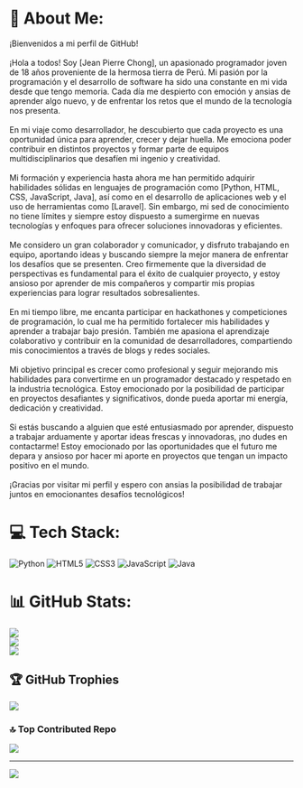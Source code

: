 # 💫 About Me:
¡Bienvenidos a mi perfil de GitHub!<br><br>¡Hola a todos! Soy [Jean Pierre Chong], un apasionado programador joven de 18 años proveniente de la hermosa tierra de Perú. Mi pasión por la programación y el desarrollo de software ha sido una constante en mi vida desde que tengo memoria. Cada día me despierto con emoción y ansias de aprender algo nuevo, y de enfrentar los retos que el mundo de la tecnología nos presenta.<br><br>En mi viaje como desarrollador, he descubierto que cada proyecto es una oportunidad única para aprender, crecer y dejar huella. Me emociona poder contribuir en distintos proyectos y formar parte de equipos multidisciplinarios que desafíen mi ingenio y creatividad.<br><br>Mi formación y experiencia hasta ahora me han permitido adquirir habilidades sólidas en lenguajes de programación como [Python, HTML, CSS, JavaScript, Java], así como en el desarrollo de aplicaciones web y el uso de herramientas como [Laravel]. Sin embargo, mi sed de conocimiento no tiene límites y siempre estoy dispuesto a sumergirme en nuevas tecnologías y enfoques para ofrecer soluciones innovadoras y eficientes.<br><br>Me considero un gran colaborador y comunicador, y disfruto trabajando en equipo, aportando ideas y buscando siempre la mejor manera de enfrentar los desafíos que se presenten. Creo firmemente que la diversidad de perspectivas es fundamental para el éxito de cualquier proyecto, y estoy ansioso por aprender de mis compañeros y compartir mis propias experiencias para lograr resultados sobresalientes.<br><br>En mi tiempo libre, me encanta participar en hackathones y competiciones de programación, lo cual me ha permitido fortalecer mis habilidades y aprender a trabajar bajo presión. También me apasiona el aprendizaje colaborativo y contribuir en la comunidad de desarrolladores, compartiendo mis conocimientos a través de blogs y redes sociales.<br><br>Mi objetivo principal es crecer como profesional y seguir mejorando mis habilidades para convertirme en un programador destacado y respetado en la industria tecnológica. Estoy emocionado por la posibilidad de participar en proyectos desafiantes y significativos, donde pueda aportar mi energía, dedicación y creatividad.<br><br>Si estás buscando a alguien que esté entusiasmado por aprender, dispuesto a trabajar arduamente y aportar ideas frescas y innovadoras, ¡no dudes en contactarme! Estoy emocionado por las oportunidades que el futuro me depara y ansioso por hacer mi aporte en proyectos que tengan un impacto positivo en el mundo.<br><br>¡Gracias por visitar mi perfil y espero con ansias la posibilidad de trabajar juntos en emocionantes desafíos tecnológicos!


# 💻 Tech Stack:
![Python](https://img.shields.io/badge/python-3670A0?style=for-the-badge&logo=python&logoColor=ffdd54) ![HTML5](https://img.shields.io/badge/html5-%23E34F26.svg?style=for-the-badge&logo=html5&logoColor=white) ![CSS3](https://img.shields.io/badge/css3-%231572B6.svg?style=for-the-badge&logo=css3&logoColor=white) ![JavaScript](https://img.shields.io/badge/javascript-%23323330.svg?style=for-the-badge&logo=javascript&logoColor=%23F7DF1E) ![Java](https://img.shields.io/badge/java-%23ED8B00.svg?style=for-the-badge&logo=java&logoColor=white)
# 📊 GitHub Stats:
![](https://github-readme-stats.vercel.app/api?username=jeanchong_15&theme=radical&hide_border=false&include_all_commits=false&count_private=false)<br/>
![](https://github-readme-streak-stats.herokuapp.com/?user=jeanchong_15&theme=radical&hide_border=false)<br/>
![](https://github-readme-stats.vercel.app/api/top-langs/?username=jeanchong_15&theme=radical&hide_border=false&include_all_commits=false&count_private=false&layout=compact)

## 🏆 GitHub Trophies
![](https://github-profile-trophy.vercel.app/?username=jeanchong_15&theme=radical&no-frame=false&no-bg=true&margin-w=4)

### 🔝 Top Contributed Repo
![](https://github-contributor-stats.vercel.app/api?username=jeanchong_15&limit=5&theme=dark&combine_all_yearly_contributions=true)

---
[![](https://visitcount.itsvg.in/api?id=jeanchong_15&icon=0&color=1)](https://visitcount.itsvg.in)

<!-- Proudly created with GPRM ( https://gprm.itsvg.in ) -->
